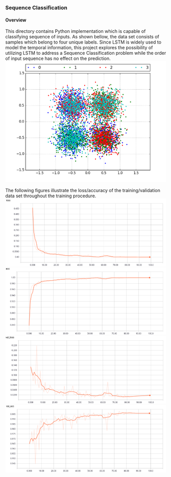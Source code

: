 ### Sequence Classification

#### Overview
This directory contains Python implementation which is capable of classifying sequence of inputs. As shown bellow, the data set consists of samples which belong to four unique labels. Since LSTM is widely used to model the temporal information, this project explores the possibility of utilizing LSTM to address a Sequence Classification problem while the order of input sequence has no effect on the prediction.
![data_distribution](data_distribution.png)

The following figures illustrate the loss/accuracy of the training/validation data set throughout the training procedure.
![loss](loss.png)
![acc](acc.png)
![val_loss](val_loss.png)
![val_acc](val_acc.png)
